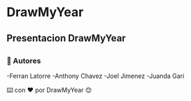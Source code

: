 # DrawMyYear
## Presentacion DrawMyYear

##
### 🚀 Autores
-Ferran Latorre
-Anthony Chavez
-Joel Jimenez
-Juanda Gari


⌨️ con ❤️ por DrawMyYear 😊
